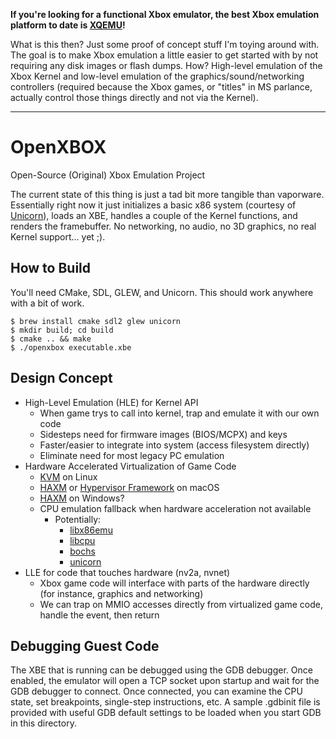 **If you're looking for a functional Xbox emulator, the best Xbox emulation platform to date is [XQEMU](http://xqemu.com/)!**

What is this then? Just some proof of concept stuff I'm toying around with. The
goal is to make Xbox emulation a little easier to get started with by not
requiring any disk images or flash dumps. How? High-level emulation of the
Xbox Kernel and low-level emulation of the graphics/sound/networking
controllers (required because the Xbox games, or "titles" in MS parlance,
actually control those things directly and not via the Kernel).

---

# OpenXBOX
Open-Source (Original) Xbox Emulation Project

The current state of this thing is just a tad bit more tangible than vaporware.
Essentially right now it just initializes a basic x86 system (courtesy of
[Unicorn](http://www.unicorn-engine.org/)), loads an XBE, handles a couple of
the Kernel functions, and renders the framebuffer. No networking, no audio, no
3D graphics, no real Kernel support... yet ;).

How to Build
------------
You'll need CMake, SDL, GLEW, and Unicorn. This should work anywhere with a
bit of work.

```
$ brew install cmake sdl2 glew unicorn
$ mkdir build; cd build
$ cmake .. && make
$ ./openxbox executable.xbe
```

Design Concept
--------------
- High-Level Emulation (HLE) for Kernel API
  - When game trys to call into kernel, trap and emulate it with our own code
  - Sidesteps need for firmware images (BIOS/MCPX) and keys
  - Faster/easier to integrate into system (access filesystem directly)
  - Eliminate need for most legacy PC emulation
- Hardware Accelerated Virtualization of Game Code
  - [KVM](https://www.kernel.org/doc/Documentation/virtual/kvm/api.txt) on Linux
  - [HAXM](https://github.com/intel/haxm) or [Hypervisor Framework](https://developer.apple.com/documentation/hypervisor) on macOS
  - [HAXM](https://github.com/intel/haxm) on Windows?
  - CPU emulation fallback when hardware acceleration not available
    - Potentially:
      - [libx86emu](https://github.com/wfeldt/libx86emu)
      - [libcpu](https://github.com/libcpu/libcpu)
      - [bochs](http://bochs.sourceforge.net/)
      - [unicorn](http://www.unicorn-engine.org/)
- LLE for code that touches hardware (nv2a, nvnet)
  - Xbox game code will interface with parts of the hardware directly (for instance, graphics and networking)
  - We can trap on MMIO accesses directly from virtualized game code, handle the event, then return
 
Debugging Guest Code
--------------------
The XBE that is running can be debugged using the GDB debugger. Once enabled,
the emulator will open a TCP socket upon startup and wait for the GDB debugger
to connect. Once connected, you can examine the CPU state, set breakpoints, 
single-step instructions, etc. A sample .gdbinit file is provided with useful
GDB default settings to be loaded when you start GDB in this directory.
